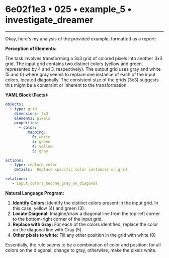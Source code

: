 # 6e02f1e3 • 025 • example_5 • investigate_dreamer

---
Okay, here's my analysis of the provided example, formatted as a report:

**Perception of Elements:**

The task involves transforming a 3x3 grid of colored pixels into another 3x3 grid. The input grid contains two distinct colors (yellow and green, represented by 4 and 3, respectively). The output grid uses gray and white (5 and 0) where gray seems to replace one instance of each of the input colors, located diagonally. The consistent size of the grids (3x3) suggests this might be a constraint or inherent to the transformation.

**YAML Block (Facts):**



```yaml
objects:
  - type: grid
    dimensions: 3x3
    elements: pixels
    properties:
      - color:
          mapping:
            0: white
            3: green
            4: yellow
            5: gray

actions:
  - type: replace_color
    details:  Replace specific color instances on grid

relations:
   - input_colors_become_gray_on_diagonal
```



**Natural Language Program:**

1.  **Identify Colors:** Identify the distinct colors present in the input grid. In this case, yellow (4) and green (3).
2. **Locate Diagonal:** Imagine/draw a diagonal line from the top-left corner to the bottom-right corner of the input grid.
3.  **Replace with Gray:** For each of the colors identified, replace the color on the diagonal line with Gray (5).
4.  **Other pixels to white:** Fill any other position in the grid with white (0)

Essentially, the rule seems to be a combination of color and position: for all colors on the diagonal, change to gray, otherwise, make the pixels white.

